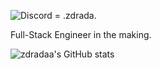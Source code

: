 ![Discord](https://img.shields.io/badge/Discord-%235865F2.svg?style=for-the-badge&logo=discord&logoColor=white) = .zdrada.

Full-Stack Engineer in the making.


![zdradaa's GitHub stats](https://github-readme-stats.vercel.app/api?username=zdradaa&theme=github_dark&show_icons=true)
